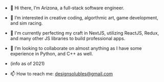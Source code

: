 - 👋 Hi there, I’m Arizona, a full-stack software engineer.
- 👀 I’m interested in creative coding, algorthmic art, game development, and sim racing.
- 🌱 I'm currently perfecting my craft in NextJS, utilizing ReactJS, Redux, and many other JS libraries to build professional apps.
- 💞️ I’m looking to collaborate on almost anything as I have some experience in Python, and C++ as well.
- (info as of 2021)

- 📫 How to reach me: designsolubles@gmail.com

<!---
arizona905/arizona905 is a ✨ special ✨ repository because its `README.md` (this file) appears on your GitHub profile.
You can click the Preview link to take a look at your changes.
--->
